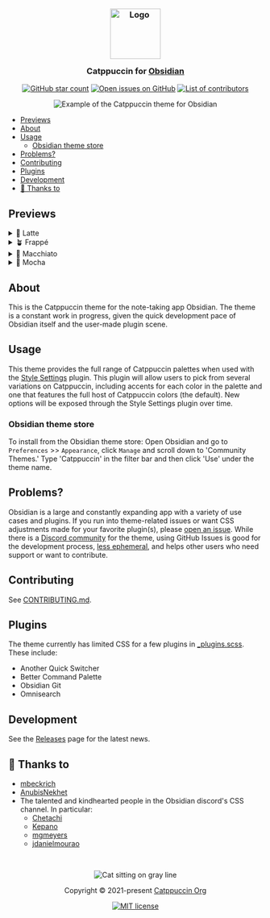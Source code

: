 <h3 align="center">
	<img src="https://raw.githubusercontent.com/catppuccin/catppuccin/main/assets/logos/exports/1544x1544_circle.png" width="100" alt="Logo"/><br/>
	<img src="https://raw.githubusercontent.com/catppuccin/catppuccin/main/assets/misc/transparent.png" height="30" width="0px" alt=""/>
	Catppuccin for <a href="https://obsidian.md">Obsidian</a>
	<img src="https://raw.githubusercontent.com/catppuccin/catppuccin/main/assets/misc/transparent.png" height="30" width="0px" alt=""/>
</h3>

<p align="center">
    <a href="https://github.com/catppuccin/obsidian/stargazers"><img src="https://img.shields.io/github/stars/catppuccin/obsidian?colorA=363a4f&colorB=b7bdf8&style=for-the-badge" alt="GitHub star count"></a>
    <a href="https://github.com/catppuccin/obsidian/issues"><img src="https://img.shields.io/github/issues/catppuccin/obsidian?colorA=363a4f&colorB=f5a97f&style=for-the-badge" alt="Open issues on GitHub"></a>
    <a href="https://github.com/catppuccin/obsidian/contributors"><img src="https://img.shields.io/github/contributors/catppuccin/obsidian?colorA=363a4f&colorB=a6da95&style=for-the-badge" alt="List of contributors"></a>
</p>

<p align="center">
  <img src="https://raw.githubusercontent.com/catppuccin/obsidian/main/assets/screenshot-hq.png" alt="Example of the Catppuccin theme for Obsidian"/>
</p>

- [Previews](#previews)
- [About](#about)
- [Usage](#usage)
  - [Obsidian theme store](#obsidian-theme-store)
- [Problems?](#problems)
- [Contributing](#contributing)
- [Plugins](#plugins)
- [Development](#development)
- [💝 Thanks to](#-thanks-to)

## Previews

<details>
<summary>🌻 Latte</summary>
<img src="https://raw.githubusercontent.com/catppuccin/obsidian/main/assets/raw-flavor-screenshots/latte.webp" alt="Preview of Latte theme"/>
</details>
<details>
<summary>🪴 Frappé</summary>
<img src="https://raw.githubusercontent.com/catppuccin/obsidian/main/assets/raw-flavor-screenshots/frappe.webp" alt="Preview of Frappé theme"/>
</details>
<details>
<summary>🌺 Macchiato</summary>
<img src="https://raw.githubusercontent.com/catppuccin/obsidian/main/assets/raw-flavor-screenshots/macchiato.webp" alt="Preview of Macchiato theme"/>
</details>
<details>
<summary>🌿 Mocha</summary>
<img src="https://raw.githubusercontent.com/catppuccin/obsidian/main/assets/raw-flavor-screenshots/mocha.webp" alt="Preview of Mocha theme"/>
</details>

## About

This is the Catppuccin theme for the note-taking app Obsidian. The theme is a constant work in progress, given the quick development pace of Obsidian itself and the user-made plugin scene.

## Usage

This theme provides the full range of Catppuccin palettes when used with the [Style Settings](https://github.com/mgmeyers/obsidian-style-settings#obsidian-style-settings-plugin) plugin. This plugin will allow users to pick from several variations on Catppuccin, including accents for each color in the palette and one that features the full host of Catppuccin colors (the default). New options will be exposed through the Style Settings plugin over time.

### Obsidian theme store

To install from the Obsidian theme store:
Open Obsidian and go to `Preferences` >> `Appearance`, click `Manage` and scroll down to 'Community Themes.' Type 'Catppuccin' in the filter bar and then click 'Use' under the theme name.

## Problems?

Obsidian is a large and constantly expanding app with a variety of use cases and plugins. If you run into theme-related issues or want CSS adjustments made for your favorite plugin(s), please [open an issue](https://github.com/catppuccin/obsidian/issues). While there is a [Discord community](https://discord.com/channels/907385605422448742/1027435548165558303) for the theme, using GitHub Issues is good for the development process, [less ephemeral](https://karl-voit.at/2020/10/23/avoid-web-forums/), and helps other users who need support or want to contribute.

## Contributing

See [CONTRIBUTING.md](CONTRIBUTING.md).

## Plugins

The theme currently has limited CSS for a few plugins in [_plugins.scss](https://github.com/catppuccin/obsidian/blob/main/scss/vendors/_plugins.scss). These include:

+ Another Quick Switcher
+ Better Command Palette
+ Obsidian Git
+ Omnisearch

## Development

See the [Releases](https://github.com/catppuccin/obsidian/releases) page for the latest news.

## 💝 Thanks to

+ [mbeckrich](https://github.com/mbeckrich)
+ [AnubisNekhet](https://github.com/anubisnekhet)
+ The talented and kindhearted people in the Obsidian discord's CSS channel. In particular:
    + [Chetachi](https://github.com/chetachiezikeuzor/Yin-and-Yang-Theme/)
    + [Kepano](https://github.com/kepano/obsidian-minimal)
    + [mgmeyers](https://github.com/mgmeyers/obsidian-california-coast-theme)
    + [jdanielmourao](https://github.com/jdanielmourao/obsidian-sanctum)

&nbsp;

<p align="center"><img src="https://raw.githubusercontent.com/catppuccin/catppuccin/main/assets/footers/gray0_ctp_on_line.svg?sanitize=true" alt="Cat sitting on gray line"/></p>
<p align="center">Copyright &copy; 2021-present <a href="https://github.com/catppuccin" target="_blank">Catppuccin Org</a>
<p align="center"><a href="https://github.com/catppuccin/catppuccin/blob/main/LICENSE"><img src="https://img.shields.io/static/v1.svg?style=for-the-badge&label=License&message=MIT&logoColor=d9e0ee&colorA=363a4f&colorB=b7bdf8" alt="MIT license"/></a></p>

